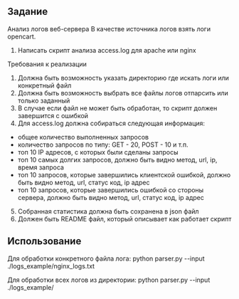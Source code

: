 ## Задание
Анализ логов веб-сервера
В качестве источника логов взять логи opencart.
1. Написать скрипт анализа access.log для apache или nginx

Требования к реализации
1. Должна быть возможность указать директорию где искать логи или конкретный файл
2. Должна быть возможность выбрать все файлы логов отпарсить или только заданный
3. В случае если файл не может быть обработан, то скрипт должен завершится с ошибкой
4. Для access.log должна собираться следующая информация:
- общее количество выполненных запросов
- количество запросов по типу: GET - 20, POST - 10 и т.п.
- топ 10 IP адресов, с которых были сделаны запросы
- топ 10 самых долгих запросов, должно быть видно метод, url, ip, время запроса
- топ 10 запросов, которые завершились клиентской ошибкой, должно быть видно метод, url, статус код, ip адрес
- топ 10 запросов, которые завершились ошибкой со стороны сервера, должно быть видно метод, url, статус код, ip адрес
5. Собранная статистика должна быть сохранена в json файл
6. Должен быть README файл, который описывает как работает скрипт
## Использование
Для обработки конкретного файла лога:
python parser.py --input ./logs_example/nginx_logs.txt

Для обработки всех логов из директории:
python parser.py --input ./logs_example/